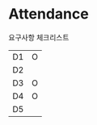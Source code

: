 # Attendance

요구사항 체크리스트

|  |   |
|----|---|
| D1 | O |
| D2 |   |
| D3 | O |
| D4 | O |
| D5 |   |